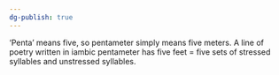 ```yaml
---
dg-publish: true
---
```

‘Penta’ means five, so pentameter simply means five meters. A line of poetry written in iambic pentameter has five feet = five sets of stressed syllables and unstressed syllables.